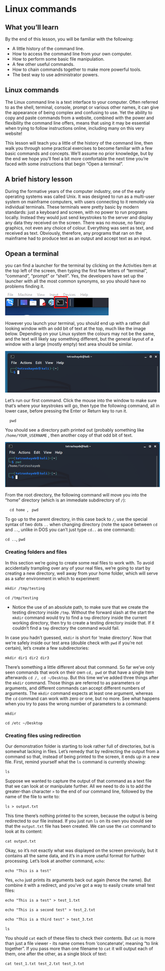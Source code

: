 # Linux commands


## What you’ll learn

By the end of this lesson, you will be familiar with the following:

- A little history of the command line.
- How to access the command line from your own computer.
- How to perform some basic file manipulation.
- A few other useful commands.
- How to chain commands together to make more powerful tools.
- The best way to use administrator powers.

## Linux commands 

The Linux command line is a text interface to your computer. Often referred to as the shell, terminal, console, prompt or various other names, it can give the appearance of being complex and confusing to use. Yet the ability to copy and paste commands from a website, combined with the power and flexibility the command line offers, means that using it may be essential when trying to follow instructions online, including many on this very website!

This lesson will teach you a little of the history of the command line, then walk you through some practical exercises to become familiar with a few basic commands and concepts. We’ll assume no prior knowledge, but by the end we hope you’ll feel a bit more comfortable the next time you’re faced with some instructions that begin “Open a terminal”.

## A brief history lesson

During the formative years of the computer industry, one of the early operating systems was called Unix. It was designed to run as a multi-user system on mainframe computers, with users connecting to it remotely via individual terminals. These terminals were pretty basic by modern standards: just a keyboard and screen, with no power to run programs locally. Instead they would just send keystrokes to the server and display any data they received on the screen. There was no mouse, no fancy graphics, not even any choice of colour. Everything was sent as text, and received as text. Obviously, therefore, any programs that ran on the mainframe had to produce text as an output and accept text as an input.

## Opean a terminal

you can find a launcher for the terminal by clicking on the Activities item at the top left of the screen, then typing the first few letters of “terminal”, “command”, “prompt” or “shell”. Yes, the developers have set up the launcher with all the most common synonyms, so you should have no problems finding it.

![terminal1](./img/terminal-1.png)

However you launch your terminal, you should end up with a rather dull looking window with an odd bit of text at the top, much like the image below. Depending on your Linux system the colours may not be the same, and the text will likely say something different, but the general layout of a window with a large (mostly empty) text area should be similar.

![terminal2](./img/terminal-2.png)

Let’s run our first command. Click the mouse into the window to make sure that’s where your keystrokes will go, then type the following command, all in lower case, before pressing the Enter or Return key to run it.

`   pwd   `

You should see a directory path printed out (probably something like `/home/YOUR_USERNAME` , then another copy of that odd bit of text.

![terminal3](./img/terminal-3.png)

From the root directory, the following command will move you into the “home” directory (which is an immediate subdirectory of `/`):

`   cd home  `,  `  pwd  `

To go up to the parent directory, in this case back to `/`, use the special syntax of two dots `..` when changing directory (note the space between `cd` and `..`, unlike in DOS you can’t just type `cd..` as one command):

`cd ..`, `pwd`

### Creating folders and files

In this section we’re going to create some real files to work with. To avoid accidentally trampling over any of your real files, we’re going to start by creating a new directory, well away from your home folder, which will serve as a safer environment in which to experiment:

`mkdir /tmp/testing`

`cd /tmp/testing`

* Notice the use of an absolute path, to make sure that we create the testing directory inside `/tmp`. Without the forward slash at the start the `mkdir` command would try to find a `tmp` directory inside the current working directory, then try to create a testing directory inside that. If it couldn’t find a `tmp` directory the command would fail.

In case you hadn’t guessed, `mkdir` is short for ‘make directory’. Now that we’re safely inside our test area (double check with `pwd` if you’re not certain), let’s create a few subdirectories:

`mkdir dir1 dir2 dir3`

There’s something a little different about that command. So far we’ve only seen commands that work on their own `cd, pwd` or that have a single item afterwards `cd /, cd ~/Desktop`. But this time we’ve added three things after the `mkdir` command. Those things are referred to as parameters or arguments, and different commands can accept different numbers of arguments. The `mkdir` command expects at least one argument, whereas the `cd` command can work with zero or one, but no more. See what happens when you try to pass the wrong number of parameters to a command:

`mkdir`

`cd /etc ~/Desktop`

### Creating files using redirection

Our demonstration folder is starting to look rather full of directories, but is somewhat lacking in files. Let’s remedy that by redirecting the output from a command so that, instead of being printed to the screen, it ends up in a new file. First, remind yourself what the `ls` command is currently showing:

`ls`

Suppose we wanted to capture the output of that command as a text file that we can look at or manipulate further. All we need to do is to add the greater-than character `>` to the end of our command line, followed by the name of the file to write to:

`ls > output.txt`

This time there’s nothing printed to the screen, because the output is being redirected to our file instead. If you just run `ls` on its own you should see that the `output.txt` file has been created. We can use the `cat` command to look at its content:

`cat output.txt`

Okay, so it’s not exactly what was displayed on the screen previously, but it contains all the same data, and it’s in a more useful format for further processing. Let’s look at another command, `echo`:

`echo "This is a test"`

Yes, `echo` just prints its arguments back out again (hence the name). But combine it with a redirect, and you’ve got a way to easily create small test files:

`echo "This is a test" > test_1.txt`

`echo "This is a second test" > test_2.txt`

`echo "This is a third test" > test_3.txt`

`ls`

You should `cat` each of these files to check their contents. But `cat` is more than just a file viewer - its name comes from ‘concatenate’, meaning “to link together”. If you pass more than one filename to `cat` it will output each of them, one after the other, as a single block of text:

`cat test_1.txt test_2.txt test_3.txt`

